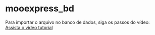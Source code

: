 # mooexpress_bd

Para importar o arquivo no banco de dados, siga os passos do vídeo: [Assista o vídeo tutorial](https://youtu.be/QdKOqlD_3jw?si=I4dYQKWTZg6D6pNG)

